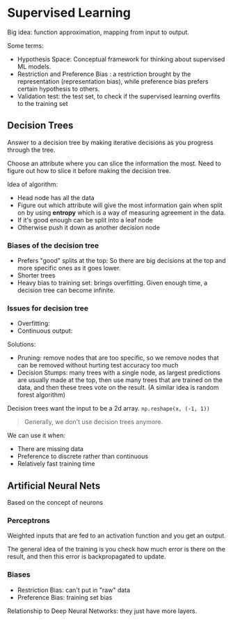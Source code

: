 # Supervised Learning

Big idea: function approximation, mapping from input to output.

Some terms:

- Hypothesis Space: Conceptual framework for thinking about supervised ML models.
- Restriction and Preference Bias : a restriction brought by the representation (representation bias), while preference bias prefers certain hypothesis to others.
- Validation test: the test set, to check if the supervised learning overfits to the training set

## Decision Trees

Answer to a decision tree by making iterative decisions as you progress through the tree.

Choose an attribute where you can slice the information the most. Need to figure out how to slice it before making the decision tree.

Idea of algorithm:

- Head node has all the data
- Figure out which attribute will give the most information gain when split on by using **entropy** which is a way of measuring agreement in the data.
- If it's good enough can be split into a leaf node
- Otherwise push it down as another decision node

### Biases of the decision tree

- Prefers "good" splits at the top: So there are big decisions at the top and more specific ones as it goes lower.
- Shorter trees
- Heavy bias to training set: brings overfitting. Given enough time, a decision tree can become infinite.

### Issues for decision tree

- Overfitting:
- Continuous output:

Solutions:

- Pruning: remove nodes that are too specific, so we remove nodes that can be removed without hurting test accuracy too much
- Decision Stumps: many trees with a single node, as largest predictions are usually made at the top, then use many trees that are trained on the data, and then these trees vote on the result. (A similar idea is random forest algorithm)

Decision trees want the input to be a 2d array. `np.reshape(x, (-1, 1))`

> Generally, we don't use decision trees anymore.

We can use it when:

- There are missing data
- Preference to discrete rather than continuous
- Relatively fast training time

## Artificial Neural Nets

Based on the concept of neurons

### Perceptrons

Weighted inputs that are fed to an activation function and you get an output.

The general idea of the training is you check how much error is there on the result, and then this error is backpropagated to update.

### Biases

- Restriction Bias: can't put in "raw" data
- Preference Bias: training set bias

Relationship to Deep Neural Networks: they just have more layers.
